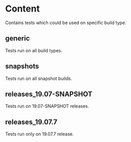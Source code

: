 # Content

Contains tests which could be used on specific build type.

## generic

Tests run on all build types.

## snapshots

Tests run on all snapshot builds.

## releases_19.07-SNAPSHOT

Tests run on 19.07-SNAPSHOT releases.

## releases_19.07.7

Tests run only on 19.07.7 release.

